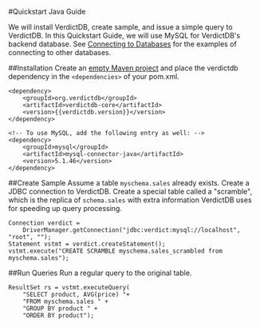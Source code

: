 #Quickstart Java Guide

We will install VerdictDB, create sample, and issue a simple query to VerdictDB. In this Quickstart Guide, we will use MySQL for VerdictDB's backend database. See [Connecting to Databases](/reference/connection/) for the examples of connecting to other databases.

##Installation
Create an [empty Maven project](https://maven.apache.org/guides/getting-started/maven-in-five-minutes.html) and
place the verdictdb dependency in the `<dependencies>` of your pom.xml.

```
<dependency>
    <groupId>org.verdictdb</groupId>
    <artifactId>verdictdb-core</artifactId>
    <version>{{verdictdb.version}}</version>
</dependency>

<!-- To use MySQL, add the following entry as well: -->
<dependency>
    <groupId>mysql</groupId>
    <artifactId>mysql-connector-java</artifactId>
    <version>5.1.46</version>
</dependency>
```

##Create Sample
Assume a table `myschema.sales` already exists. Create a JDBC connection to VerdictDB. Create a special table called a "scramble", which is the replica of `schema.sales` with extra information VerdictDB uses for speeding up query processing.
```
Connection verdict =
    DriverManager.getConnection("jdbc:verdict:mysql://localhost", "root", "");
Statement vstmt = verdict.createStatement();
vstmt.execute("CREATE SCRAMBLE myschema.sales_scrambled from myschema.sales");
```

##Run Queries
Run a regular query to the original table.
```
ResultSet rs = vstmt.executeQuery(
    "SELECT product, AVG(price) "+
    "FROM myschema.sales " +
    "GROUP BY product " +
    "ORDER BY product");
```
